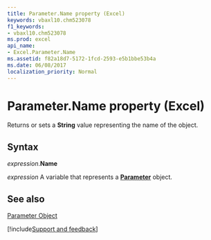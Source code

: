 ```yaml
---
title: Parameter.Name property (Excel)
keywords: vbaxl10.chm523078
f1_keywords:
- vbaxl10.chm523078
ms.prod: excel
api_name:
- Excel.Parameter.Name
ms.assetid: f82a18d7-5172-1fcd-2593-e5b1bbe53b4a
ms.date: 06/08/2017
localization_priority: Normal
---
```



# Parameter.Name property (Excel)

Returns or sets a  **String** value representing the name of the object.


## Syntax

_expression_.**Name**

_expression_ A variable that represents a **[Parameter](Excel.Parameter.md)** object.


## See also


[Parameter Object](Excel.Parameter.md)

[!include[Support and feedback](~/includes/feedback-boilerplate.md)]